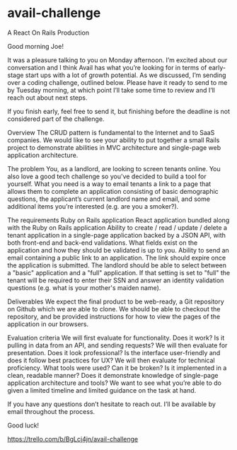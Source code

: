 # avail-challenge
A React On Rails Production

Good morning Joe!

It was a pleasure talking to you on Monday afternoon. I’m excited about our conversation and I think Avail has what you’re looking for in terms of early-stage start ups with a lot of growth potential. As we discussed, I’m sending over a coding challenge, outlined below. Please have it ready to send to me by Tuesday morning, at which point I’ll take some time to review and I’ll reach out about next steps.

If you finish early, feel free to send it, but finishing before the deadline is not considered part of the challenge.

Overview
The CRUD pattern is fundamental to the Internet and to SaaS companies. We would like to see your ability to put together a small Rails project to demonstrate abilities in MVC architecture and single-page web application architecture.

The problem
You, as a landlord, are looking to screen tenants online. You also love a good tech challenge so you've decided to build a tool for yourself. What you need is a way to email tenants a link to a page that allows them to complete an application consisting of basic demographic questions, the applicant’s current landlord name and email, and some additional items you’re interested (e.g. are you a smoker?).

The requirements
Ruby on Rails application
React application bundled along with the Ruby on Rails application
Ability to create / read / update / delete a tenant application in a single-page application backed by a JSON API, with both front-end and back-end validations. What fields exist on the application and how they should be validated is up to you.
Ability to send an email containing a public link to an application. The link should expire once the application is submitted.
The landlord should be able to select between a "basic" application and a "full" application. If that setting is set to "full" the tenant will be required to enter their SSN and answer an identity validation questions (e.g. what is your mother's maiden name).

Deliverables
We expect the final product to be web-ready, a Git repository on Github which we are able to clone. We should be able to checkout the repository, and be provided instructions for how to view the pages of the application in our browsers.

Evaluation criteria
We will first evaluate for functionality. Does it work? Is it pulling in data from an API, and sending requests? We will then evaluate for presentation. Does it look professional? Is the interface user-friendly and does it follow best practices for UX? We will then evaluate for technical proficiency. What tools were used? Can it be broken? Is it implemented in a clean, readable manner? Does it demonstrate knowledge of single-page application architecture and tools? We want to see what you’re able to do given a limited timeline and limited guidance on the task at hand.

If you have any questions don’t hesitate to reach out. I’ll be available by email throughout the process.

Good luck!

https://trello.com/b/BgLcj4jn/avail-challenge